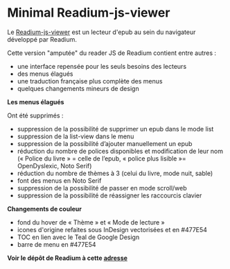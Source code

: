 # Minimal Readium-js-viewer

Le [Readium-js-viewer](https://github.com/readium/readium-js-viewer) est un lecteur d'epub au sein du navigateur développé par Readium. 

Cette version "amputée" du reader JS de Readium contient entre autres :

- une interface repensée pour les seuls besoins des lecteurs
- des menus élagués 
- une traduction française plus complète des menus
- quelques changements mineurs de design


**Les menus élagués**

Ont été supprimés :

* suppression de la possibilité de supprimer un epub dans le mode list 
* suppression de la list-view dans le menu 
* suppression de la possibilité d’ajouter manuellement un epub
* réduction du nombre de polices disponibles et modification de leur nom (« Police du livre » = celle de l’epub, « police plus lisible »= OpenDyslexic, Noto Serif)
* réduction du nombre de thèmes à 3 (celui du livre, mode nuit, sable)
* font des menus en Noto Serif
* suppression de la possibilité de passer en mode scroll/web 
* suppression de la possibilité de réassigner les raccourcis clavier

**Changements de couleur**

* fond du hover de « Thème » et « Mode de lecture »
* icones d'origine refaites sous InDesign vectorisées et en #477E54
* TOC en lien avec le Teal de Google Design
* barre de menu en #477E54


**Voir le dépôt de Readium à cette [adresse](https://github.com/readium/readium-js-viewer)**
